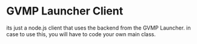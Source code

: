 # GVMP Launcher Client
its just a node.js client that uses the backend from the GVMP Launcher. in case to use this, you will have to code your own main class. 
